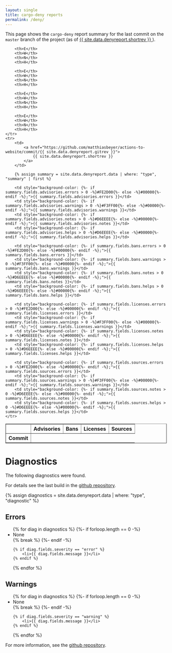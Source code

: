 ```yaml
---
layout: single
title: cargo-deny reports
permalink: /deny/
---
```


This page shows the `cargo-deny` report summary for the last commit
on the `master` branch of the project (as of
<a href="https://github.com/matthiasbeyer/actions-to-website/commit/{{ site.data.denyreport.gitrev }}">
    {{ site.data.denyreport.shortrev }}
</a>
).

<table border="1">
    <tr>
        <th></th>
        <th colspan="4">Advisories</th>
        <th colspan="4">Bans</th>
        <th colspan="4">Licenses</th>
        <th colspan="4">Sources</th>
    </tr>
    <tr>
        <th>Commit</th>

        <th>E</th>
        <th>W</th>
        <th>N</th>
        <th>H</th>

        <th>E</th>
        <th>W</th>
        <th>N</th>
        <th>H</th>

        <th>E</th>
        <th>W</th>
        <th>N</th>
        <th>H</th>

        <th>E</th>
        <th>W</th>
        <th>N</th>
        <th>H</th>
    </tr>
    <tr>
        <td>
            <a href="https://github.com/matthiasbeyer/actions-to-website/commit/{{ site.data.denyreport.gitrev }}">
                {{ site.data.denyreport.shortrev }}
            </a>
        </td>

        {% assign summary = site.data.denyreport.data | where: "type", "summary" | first %}

        <td style="background-color: {%- if summary.fields.advisories.errors > 0 -%}#FE2D00{%- else -%}#00000{%- endif -%};">{{ summary.fields.advisories.errors }}</td>
        <td style="background-color: {%- if summary.fields.advisories.warnings > 0 -%}#F3FF00{%- else -%}#00000{%- endif -%};">{{ summary.fields.advisories.warnings }}</td>
        <td style="background-color: {%- if summary.fields.advisories.notes > 0 -%}#D6EEEE{%- else -%}#00000{%- endif -%};">{{ summary.fields.advisories.notes }}</td>
        <td style="background-color: {%- if summary.fields.advisories.helps > 0 -%}#D6EEEE{%- else -%}#00000{%- endif -%};">{{ summary.fields.advisories.helps }}</td>

        <td style="background-color: {%- if summary.fields.bans.errors > 0 -%}#FE2D00{%- else -%}#00000{%- endif -%};">{{ summary.fields.bans.errors }}</td>
        <td style="background-color: {%- if summary.fields.bans.warnings > 0 -%}#F3FF00{%- else -%}#00000{%- endif -%};">{{ summary.fields.bans.warnings }}</td>
        <td style="background-color: {%- if summary.fields.bans.notes > 0 -%}#D6EEEE{%- else -%}#00000{%- endif -%};">{{ summary.fields.bans.notes }}</td>
        <td style="background-color: {%- if summary.fields.bans.helps > 0 -%}#D6EEEE{%- else -%}#00000{%- endif -%};">{{ summary.fields.bans.helps }}</td>

        <td style="background-color: {%- if summary.fields.licenses.errors > 0 -%}#FE2D00{%- else -%}#00000{%- endif -%};">{{ summary.fields.licenses.errors }}</td>
        <td style="background-color: {%- if summary.fields.licenses.warnings > 0 -%}#F3FF00{%- else -%}#00000{%- endif -%};">{{ summary.fields.licenses.warnings }}</td>
        <td style="background-color: {%- if summary.fields.licenses.notes > 0 -%}#D6EEEE{%- else -%}#00000{%- endif -%};">{{ summary.fields.licenses.notes }}</td>
        <td style="background-color: {%- if summary.fields.licenses.helps > 0 -%}#D6EEEE{%- else -%}#00000{%- endif -%};">{{ summary.fields.licenses.helps }}</td>

        <td style="background-color: {%- if summary.fields.sources.errors > 0 -%}#FE2D00{%- else -%}#00000{%- endif -%};">{{ summary.fields.sources.errors }}</td>
        <td style="background-color: {%- if summary.fields.sources.warnings > 0 -%}#F3FF00{%- else -%}#00000{%- endif -%};">{{ summary.fields.sources.warnings }}</td>
        <td style="background-color: {%- if summary.fields.sources.notes > 0 -%}#D6EEEE{%- else -%}#00000{%- endif -%};">{{ summary.fields.sources.notes }}</td>
        <td style="background-color: {%- if summary.fields.sources.helps > 0 -%}#D6EEEE{%- else -%}#00000{%- endif -%};">{{ summary.fields.sources.helps }}</td>
    </tr>
</table>

# Diagnostics

The following diagnostics were found.

For details see the last build in the
[github repository](https://github.com/matthiasbeyer/actions-to-website).

{% assign diagnostics = site.data.denyreport.data | where: "type", "diagnostic" %}

## Errors

<ul>
{% for diag in diagnostics %}
    {%- if forloop.length == 0 -%}
        <li>None</li>
        {% break %}
    {%- endif -%}

    {% if diag.fields.severity == "error" %}
        <li>{{ diag.fields.message }}</li>
    {% endif %}
{% endfor %}
</ul>

## Warnings

<ul>
{% for diag in diagnostics %}
    {%- if forloop.length == 0 -%}
        <li>None</li>
        {% break %}
    {%- endif -%}

    {% if diag.fields.severity == "warning" %}
        <li>{{ diag.fields.message }}</li>
    {% endif %}
{% endfor %}
</ul>

For more information, see the
[github repository](https://github.com/matthiasbeyer/actions-to-website).
